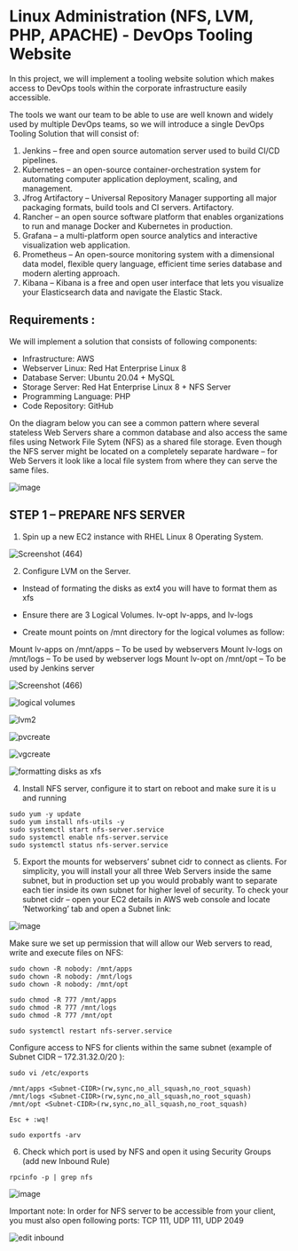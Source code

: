# Linux Administration (NFS, LVM, PHP, APACHE) - DevOps Tooling Website

In this project, we will implement a tooling website solution which makes access to DevOps tools within the corporate infrastructure easily accessible.

The tools we want our team to be able to use are well known and widely used by multiple DevOps teams, so we will introduce a single DevOps Tooling Solution that will consist of:

1. Jenkins – free and open source automation server used to build CI/CD pipelines.
2. Kubernetes – an open-source container-orchestration system for automating computer application deployment, scaling, and management.
3. Jfrog Artifactory – Universal Repository Manager supporting all major packaging formats, build tools and CI servers. Artifactory.
4. Rancher – an open source software platform that enables organizations to run and manage Docker and Kubernetes in production.
5. Grafana – a multi-platform open source analytics and interactive visualization web application.
6. Prometheus – An open-source monitoring system with a dimensional data model, flexible query language, efficient time series database and modern alerting approach.
7. Kibana – Kibana is a free and open user interface that lets you visualize your Elasticsearch data and navigate the Elastic Stack.

## Requirements :

We will implement a solution that consists of following components:

- Infrastructure: AWS
- Webserver Linux: Red Hat Enterprise Linux 8
- Database Server: Ubuntu 20.04 + MySQL
- Storage Server: Red Hat Enterprise Linux 8 + NFS Server
- Programming Language: PHP
- Code Repository: GitHub

On the diagram below you can see a common pattern where several stateless Web Servers share a common database and also access the same files using Network File Sytem (NFS) as a shared file storage. Even though the NFS server might be located on a completely separate hardware – for Web Servers it look like a local file system from where they can serve the same files.

![image](https://github.com/user-attachments/assets/59b4bb50-cfbc-400c-9ec2-acd30a095044)


## STEP 1 – PREPARE NFS SERVER

1. Spin up a new EC2 instance with RHEL Linux 8 Operating System.

![Screenshot (464)](https://github.com/user-attachments/assets/254a1d34-7d0b-4df3-97df-8deb23fb8cf8)


2. Configure LVM on the Server.

- Instead of formating the disks as ext4 you will have to format them as xfs

- Ensure there are 3 Logical Volumes. lv-opt lv-apps, and lv-logs

- Create mount points on /mnt directory for the logical volumes as follow:

Mount lv-apps on /mnt/apps – To be used by webservers Mount lv-logs on /mnt/logs – To be used by webserver logs Mount lv-opt on /mnt/opt – To be used by Jenkins server 

![Screenshot (466)](https://github.com/user-attachments/assets/98c93fd0-7804-4ea3-991f-4afcb9161dca)


![logical volumes](https://github.com/user-attachments/assets/092a5061-ea88-48b4-9cdd-d360d25f77f7)


![lvm2](https://github.com/user-attachments/assets/072ab288-2ecf-4112-ac17-3a845fd67ff1)


![pvcreate](https://github.com/user-attachments/assets/fbd4257a-541c-4f6d-a2e6-0bcb369e6d91)


![vgcreate](https://github.com/user-attachments/assets/0f0e2959-7d2c-456b-9221-679a9516cc0a)


![formatting disks as xfs](https://github.com/user-attachments/assets/3fb4239a-91dd-4aff-8b82-4e83291d38bc)


4. Install NFS server, configure it to start on reboot and make sure it is u and running

```
sudo yum -y update
sudo yum install nfs-utils -y
sudo systemctl start nfs-server.service
sudo systemctl enable nfs-server.service
sudo systemctl status nfs-server.service
```

5. Export the mounts for webservers’ subnet cidr to connect as clients. For simplicity, you will install your all three Web Servers inside the same subnet, but in production set up you would probably want to separate each tier inside its own subnet for higher level of security. To check your subnet cidr – open your EC2 details in AWS web console and locate ‘Networking’ tab and open a Subnet link:

![image](https://github.com/user-attachments/assets/8699a9cc-6442-40b2-b23c-849fd930e9c8)

Make sure we set up permission that will allow our Web servers to read, write and execute files on NFS:

```
sudo chown -R nobody: /mnt/apps
sudo chown -R nobody: /mnt/logs
sudo chown -R nobody: /mnt/opt

sudo chmod -R 777 /mnt/apps
sudo chmod -R 777 /mnt/logs
sudo chmod -R 777 /mnt/opt

sudo systemctl restart nfs-server.service

```

Configure access to NFS for clients within the same subnet (example of Subnet CIDR – 172.31.32.0/20 ):

```
sudo vi /etc/exports

/mnt/apps <Subnet-CIDR>(rw,sync,no_all_squash,no_root_squash)
/mnt/logs <Subnet-CIDR>(rw,sync,no_all_squash,no_root_squash)
/mnt/opt <Subnet-CIDR>(rw,sync,no_all_squash,no_root_squash)

Esc + :wq!

sudo exportfs -arv

```

6. Check which port is used by NFS and open it using Security Groups (add new Inbound Rule)

```
rpcinfo -p | grep nfs
```

![image](https://github.com/user-attachments/assets/676cd33a-00b4-4118-806b-d9c2fe23f791)

Important note: In order for NFS server to be accessible from your client, you must also open following ports: TCP 111, UDP 111, UDP 2049


![edit inbound](https://github.com/user-attachments/assets/4de2b5bb-013c-46f3-b073-529f12e9e24b)
















